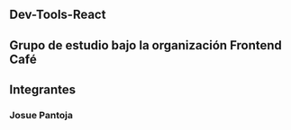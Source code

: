 ## Dev-Tools-React

## Grupo de estudio bajo la organización Frontend Café

## Integrantes
### Josue Pantoja
